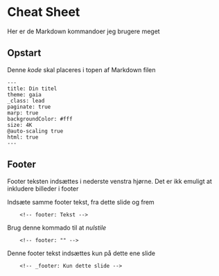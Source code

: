 # Cheat Sheet
Her er de Markdown kommandoer jeg brugere meget

## Opstart
Denne *kode* skal placeres i topen af Markdown filen

    ---
    title: Din titel
    theme: gaia
    _class: lead
    paginate: true
    marp: true
    backgroundColor: #fff
    size: 4K
    @auto-scaling true
    html: true
    ---

## Footer
Footer teksten indsættes i nederste venstra hjørne. Det er ikk emuligt at inkludere billeder i footer

Indsæte samme footer tekst, fra dette slide og frem

        <!-- footer: Tekst -->

Brug denne kommado til at *nulstile*

        <!-- footer: "" -->

Denne footer tekst indsættes kun på dette ene slide

        <!-- _footer: Kun dette slide -->
